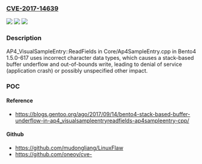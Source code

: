 ### [CVE-2017-14639](https://cve.mitre.org/cgi-bin/cvename.cgi?name=CVE-2017-14639)
![](https://img.shields.io/static/v1?label=Product&message=n%2Fa&color=blue)
![](https://img.shields.io/static/v1?label=Version&message=n%2Fa&color=blue)
![](https://img.shields.io/static/v1?label=Vulnerability&message=n%2Fa&color=brighgreen)

### Description

AP4_VisualSampleEntry::ReadFields in Core/Ap4SampleEntry.cpp in Bento4 1.5.0-617 uses incorrect character data types, which causes a stack-based buffer underflow and out-of-bounds write, leading to denial of service (application crash) or possibly unspecified other impact.

### POC

#### Reference
- https://blogs.gentoo.org/ago/2017/09/14/bento4-stack-based-buffer-underflow-in-ap4_visualsampleentryreadfields-ap4sampleentry-cpp/

#### Github
- https://github.com/mudongliang/LinuxFlaw
- https://github.com/oneoy/cve-

